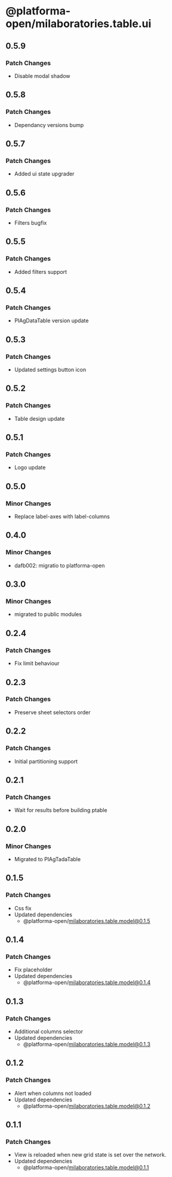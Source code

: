 # @platforma-open/milaboratories.table.ui

## 0.5.9

### Patch Changes

- Disable modal shadow

## 0.5.8

### Patch Changes

- Dependancy versions bump

## 0.5.7

### Patch Changes

- Added ui state upgrader

## 0.5.6

### Patch Changes

- Filters bugfix

## 0.5.5

### Patch Changes

- Added filters support

## 0.5.4

### Patch Changes

- PlAgDataTable version update

## 0.5.3

### Patch Changes

- Updated settings button icon

## 0.5.2

### Patch Changes

- Table design update

## 0.5.1

### Patch Changes

- Logo update

## 0.5.0

### Minor Changes

- Replace label-axes with label-columns

## 0.4.0

### Minor Changes

- dafb002: migratio to platforma-open

## 0.3.0

### Minor Changes

- migrated to public modules

## 0.2.4

### Patch Changes

- Fix limit behaviour

## 0.2.3

### Patch Changes

- Preserve sheet selectors order

## 0.2.2

### Patch Changes

- Initial partitioning support

## 0.2.1

### Patch Changes

- Wait for results before building ptable

## 0.2.0

### Minor Changes

- Migrated to PlAgTadaTable

## 0.1.5

### Patch Changes

- Css fix
- Updated dependencies
  - @platforma-open/milaboratories.table.model@0.1.5

## 0.1.4

### Patch Changes

- Fix placeholder
- Updated dependencies
  - @platforma-open/milaboratories.table.model@0.1.4

## 0.1.3

### Patch Changes

- Additional columns selector
- Updated dependencies
  - @platforma-open/milaboratories.table.model@0.1.3

## 0.1.2

### Patch Changes

- Alert when columns not loaded
- Updated dependencies
  - @platforma-open/milaboratories.table.model@0.1.2

## 0.1.1

### Patch Changes

- View is reloaded when new grid state is set over the network.
- Updated dependencies
  - @platforma-open/milaboratories.table.model@0.1.1
